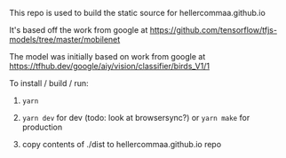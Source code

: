 

This repo is used to build the static source for hellercommaa.github.io

It's based off the work from google at https://github.com/tensorflow/tfjs-models/tree/master/mobilenet

The model was initially based on work from google at https://tfhub.dev/google/aiy/vision/classifier/birds_V1/1

To install / build / run:

1) `yarn`

2) `yarn dev` for dev (todo: look at browsersync?) or `yarn make` for production

3) copy contents of ./dist to hellercommaa.github.io repo
